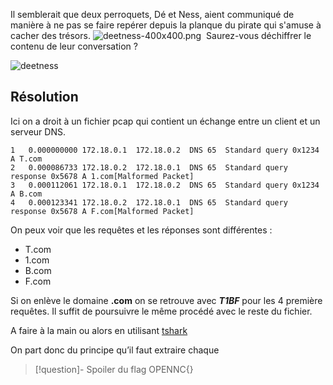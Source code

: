Il semblerait que deux perroquets, Dé et Ness, aient communiqué de manière à ne pas se faire repérer depuis la planque du pirate qui s'amuse à cacher des trésors. ![deetness-400x400.png](https://ctf2023.hackagou.nc/files/30a843913e22f16313f5da7550f55454/deetness-400x400.png) 
Saurez-vous déchiffrer le contenu de leur conversation ?

![deetness](deetness.pcapng)

## Résolution

Ici on a droit à un fichier pcap qui contient un échange entre un client et un serveur DNS.
```pcap
1	0.000000000	172.18.0.1	172.18.0.2	DNS	65	Standard query 0x1234 A T.com
2	0.000086733	172.18.0.2	172.18.0.1	DNS	65	Standard query response 0x5678 A 1.com[Malformed Packet]
3	0.000112061	172.18.0.1	172.18.0.2	DNS	65	Standard query 0x1234 A B.com
4	0.000123341	172.18.0.2	172.18.0.1	DNS	65	Standard query response 0x5678 A F.com[Malformed Packet]
```

On peux voir que les requêtes et les réponses sont différentes :
- T.com
- 1.com
- B.com
- F.com

Si on enlève le domaine **.com** on se retrouve avec ***T1BF*** pour les 4 première requêtes. Il suffit de poursuivre le même procédé avec le reste du fichier.

A faire à la main ou alors en utilisant [tshark](../../../../ressouces/scripts/tshark.md) 

On part donc du principe qu’il faut extraire chaque 

>[!question]- Spoiler du flag
> OPENNC{}

